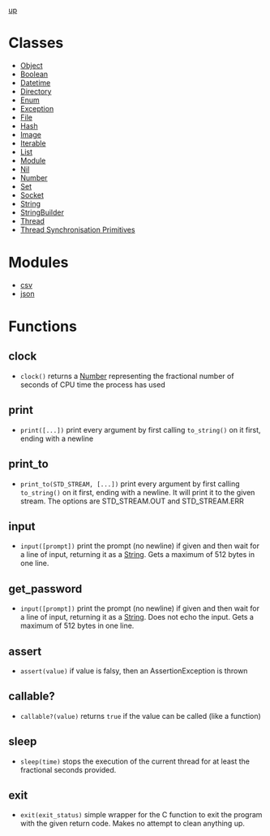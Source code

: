 [up](../index.md)

# Classes

- [Object](object.md)
- [Boolean](boolean.md)
- [Datetime](datetime.md)
- [Directory](directory.md)
- [Enum](enum.md)
- [Exception](exception.md)
- [File](file.md)
- [Hash](hash.md)
- [Image](image.md)
- [Iterable](iterable.md)
- [List](list.md)
- [Module](module.md)
- [Nil](nil.md)
- [Number](number.md)
- [Set](set.md)
- [Socket](socket.md)
- [String](string.md)
- [StringBuilder](string_builder.md)
- [Thread](thread.md)
- [Thread Synchronisation Primitives](thread_synchronisation.md)

# Modules
- [csv](csv.md)
- [json](json.md)

# Functions
## clock
- `clock()` returns a [Number](number.md) representing the fractional number of seconds of CPU time the process has used

## print
- `print([...])` print every argument by first calling `to_string()` on it first, ending with a newline

## print_to
- `print_to(STD_STREAM, [...])` print every argument by first calling `to_string()` on it first, ending with a newline.  It will print it to the given stream.  The options are STD_STREAM.OUT and STD_STREAM.ERR

## input
- `input([prompt])` print the prompt (no newline) if given and then wait for a line of input, returning it as a [String](string.md).  Gets a maximum of 512 bytes in one line.

## get_password
- `input([prompt])` print the prompt (no newline) if given and then wait for a line of input, returning it as a [String](string.md).  Does not echo the input.  Gets a maximum of 512 bytes in one line.

## assert
- `assert(value)` if value is falsy, then an AssertionException is thrown

## callable?
- `callable?(value)` returns `true` if the value can be called (like a function)

## sleep
- `sleep(time)` stops the execution of the current thread for at least the fractional seconds provided.

## exit
- `exit(exit_status)` simple wrapper for the C function to exit the program with the given return code.  Makes no attempt to clean anything up.
